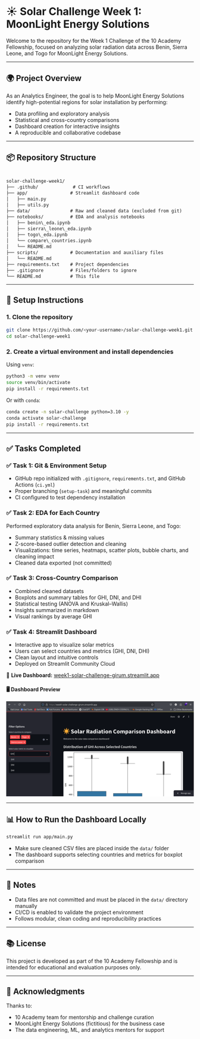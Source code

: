 # ☀️ Solar Challenge Week 1: MoonLight Energy Solutions

Welcome to the repository for the Week 1 Challenge of the 10 Academy Fellowship, focused on analyzing solar radiation data across Benin, Sierra Leone, and Togo for MoonLight Energy Solutions.

---

## 🌍 Project Overview

As an Analytics Engineer, the goal is to help MoonLight Energy Solutions identify high-potential regions for solar installation by performing:

- Data profiling and exploratory analysis
- Statistical and cross-country comparisons
- Dashboard creation for interactive insights
- A reproducible and collaborative codebase

---

## 📦 Repository Structure

```

solar-challenge-week1/
├── .github/             # CI workflows
├── app/                # Streamlit dashboard code
│   ├── main.py
│   ├── utils.py
├── data/               # Raw and cleaned data (excluded from git)
├── notebooks/          # EDA and analysis notebooks
│   ├── benin\_eda.ipynb
│   ├── sierra\_leone\_eda.ipynb
│   ├── togo\_eda.ipynb
│   └── compare\_countries.ipynb
│   └── README.md
├── scripts/            # Documentation and auxiliary files
│   └── README.md
├── requirements.txt    # Project dependencies
├── .gitignore          # Files/folders to ignore
└── README.md           # This file

````

---

## 🔧 Setup Instructions

### 1. Clone the repository

```bash
git clone https://github.com/<your-username>/solar-challenge-week1.git
cd solar-challenge-week1
````

### 2. Create a virtual environment and install dependencies

Using `venv`:

```bash
python3 -m venv venv
source venv/bin/activate
pip install -r requirements.txt
```

Or with `conda`:

```bash
conda create -n solar-challenge python=3.10 -y
conda activate solar-challenge
pip install -r requirements.txt
```

---

## ✅ Tasks Completed

### ✅ Task 1: Git & Environment Setup

* GitHub repo initialized with `.gitignore`, `requirements.txt`, and GitHub Actions (`ci.yml`)
* Proper branching (`setup-task`) and meaningful commits
* CI configured to test dependency installation

### ✅ Task 2: EDA for Each Country

Performed exploratory data analysis for Benin, Sierra Leone, and Togo:

* Summary statistics & missing values
* Z-score-based outlier detection and cleaning
* Visualizations: time series, heatmaps, scatter plots, bubble charts, and cleaning impact
* Cleaned data exported (not committed)

### ✅ Task 3: Cross-Country Comparison

* Combined cleaned datasets
* Boxplots and summary tables for GHI, DNI, and DHI
* Statistical testing (ANOVA and Kruskal–Wallis)
* Insights summarized in markdown
* Visual rankings by average GHI

### ✅ Task 4: Streamlit Dashboard

* Interactive app to visualize solar metrics
* Users can select countries and metrics (GHI, DNI, DHI)
* Clean layout and intuitive controls
* Deployed on Streamlit Community Cloud

🔗 **Live Dashboard:** [week1-solar-challenge-girum.streamlit.app](https://week1-solar-challenge-girum.streamlit.app/)
#### 🖥 Dashboard Preview

![Streamlit Dashboard Screenshot](screenshots/dashboard_screenshot.png)

---

## 📊 How to Run the Dashboard Locally

```bash
streamlit run app/main.py
```

* Make sure cleaned CSV files are placed inside the `data/` folder
* The dashboard supports selecting countries and metrics for boxplot comparison

---

## 📌 Notes

* Data files are not committed and must be placed in the `data/` directory manually
* CI/CD is enabled to validate the project environment
* Follows modular, clean coding and reproducibility practices

---

## 📚 License

This project is developed as part of the 10 Academy Fellowship and is intended for educational and evaluation purposes only.

---

## 🙌 Acknowledgments

Thanks to:

* 10 Academy team for mentorship and challenge curation
* MoonLight Energy Solutions (fictitious) for the business case
* The data engineering, ML, and analytics mentors for support